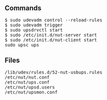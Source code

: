 ## Commands

<pre>
$ sudo udevadm control --reload-rules
$ sudo udevadm trigger
$ sudo upsdrvctl start
$ sudo /etc/init.d/nut-server start
$ sudo /etc/init.d/nut-client start
sudo upsc ups
</pre>

## Files

<pre>
/lib/udev/rules.d/52-nut-usbups.rules
/etc/nut/nut.conf
/etc/nut/ups.conf
/etc/nut/upsd.users
/etc/nut/upsmon.conf
</pre>
